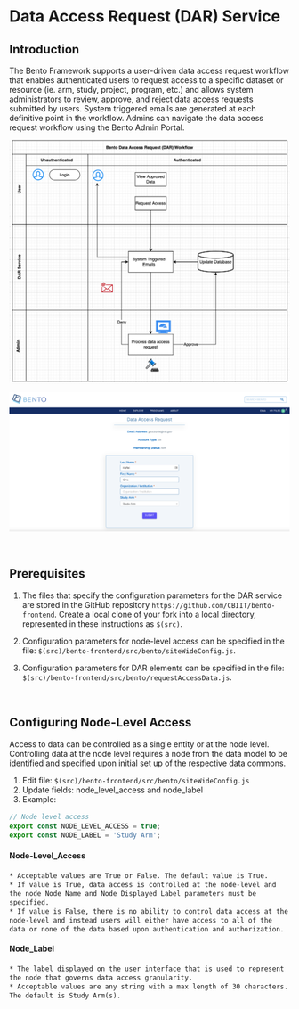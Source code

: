 # Data Access Request (DAR) Service

## Introduction
The Bento Framework supports a user-driven data access request workflow that enables authenticated users to request access to a specific dataset or resource (ie. arm, study, project, program, etc.) and allows system administrators to review, approve, and reject data access requests submitted by users. System triggered emails are generated at each definitive point in the workflow. Admins can navigate the data access request workflow using the Bento Admin Portal. 

![Data Access Request (DAR) Workflow](../assets/dar-workflow.png)

![Data Access Request (DAR) Example page](../assets/dar-example-page.png)

<p>&nbsp;</p>


## Prerequisites
1. The files that specify the configuration parameters for the DAR service are stored in the GitHub repository `https://github.com/CBIIT/bento-frontend`. Create a local clone of your fork into a local directory, represented in these instructions as `$(src)`.

2. Configuration parameters for node-level access can be specified in the file: `$(src)/bento-frontend/src/bento/siteWideConfig.js`.

3. Configuration parameters for DAR elements can be specified in the file: `$(src)/bento-frontend/src/bento/requestAccessData.js`.

<p>&nbsp;</p>     

## Configuring Node-Level Access 
Access to data can be controlled as a single entity or at the node level. Controlling data at the node level requires a node from the data model to be identified and specified upon initial set up of the respective data commons.  
1. Edit file: `$(src)/bento-frontend/src/bento/siteWideConfig.js`
2. Update fields: node_level_access and node_label
3. Example:

```javascript
// Node level access
export const NODE_LEVEL_ACCESS = true;
export const NODE_LABEL = 'Study Arm';
```

#### Node-Level_Access
    * Acceptable values are True or False. The default value is True.
    * If value is True, data access is controlled at the node-level and the node Node Name and Node Displayed Label parameters must be specified.
    * If value is False, there is no ability to control data access at the node-level and instead users will either have access to all of the data or none of the data based upon authentication and authorization.

#### Node_Label
    * The label displayed on the user interface that is used to represent the node that governs data access granularity.
    * Acceptable values are any string with a max length of 30 characters. The default is Study Arm(s).